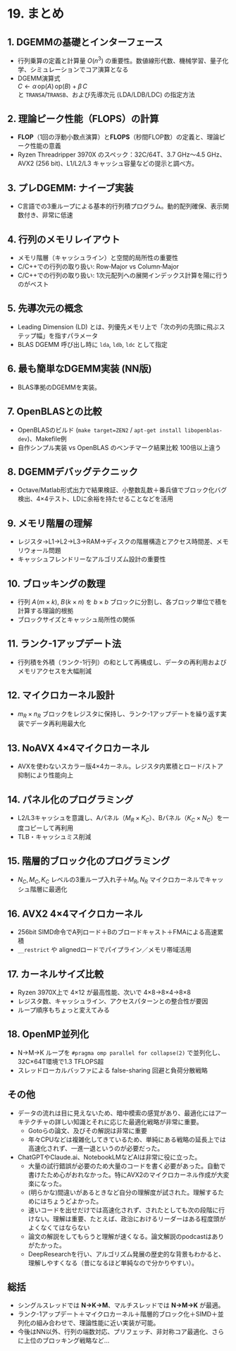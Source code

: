 # 19. まとめ

## 1. DGEMMの基礎とインターフェース  
- 行列乗算の定義と計算量 $`O(n^3)`$ の重要性。数値線形代数、機械学習、量子化学、シミュレーションでコア演算となる 
- DGEMM演算式  
  $`C \gets \alpha\,\mathrm{op}(A)\,\mathrm{op}(B) + \beta\,C`$  
  と `TRANSA`/`TRANSB`、および先導次元 (LDA/LDB/LDC) の指定方法 

## 2. 理論ピーク性能（FLOPS）の計算  
- **FLOP**（1回の浮動小数点演算）と**FLOPS**（秒間FLOP数）の定義と、理論ピーク性能の意義 
- Ryzen Threadripper 3970X のスペック：32C/64T、3.7 GHz～4.5 GHz、AVX2 (256 bit)、L1/L2/L3 キャッシュ容量などの提示と調べ方。

## 3. プレDGEMM: ナイーブ実装  
- C言語での3重ループによる基本的行列積プログラム。動的配列確保、表示関数付き、非常に低速

## 4. 行列のメモリレイアウト  
- メモリ階層（キャッシュライン）と空間的局所性の重要性  
- C/C++での行列の取り扱い: Row‐Major vs Column‐Major
- C/C++での行列の取り扱い: 1次元配列への展開インデックス計算を陽に行うのがベスト

## 5. 先導次元の概念  
- Leading Dimension (LD) とは、列優先メモリ上で「次の列の先頭に飛ぶステップ幅」を指すパラメータ 
- BLAS DGEMM 呼び出し時に `lda`, `ldb`, `ldc` として指定  

## 6. 最も簡単なDGEMM実装 (NN版)  
- BLAS準拠のDGEMMを実装。

## 7. OpenBLASとの比較  
- OpenBLASのビルド (`make target=ZEN2` / `apt-get install libopenblas-dev`)、Makefile例  
- 自作シンプル実装 vs OpenBLAS のベンチマーク結果比較 100倍以上違う

## 8. DGEMMデバッグテクニック  
- Octave/Matlab形式出力で結果検証、小整数乱数＋番兵値でブロック化バグ検出、4×4テスト、LDに余裕を持たせることなどを活用 

## 9. メモリ階層の理解  
- レジスタ→L1→L2→L3→RAM→ディスクの階層構造とアクセス時間差、メモリウォール問題  
- キャッシュフレンドリーなアルゴリズム設計の重要性 

## 10. ブロッキングの数理  
- 行列 $`A\!(m{\times}k)`$, $`B\!(k{\times}n)`$ を $`b{\times}b`$ ブロックに分割し、各ブロック単位で積を計算する理論的根拠  
- ブロックサイズとキャッシュ局所性の関係

## 11. ランク-1アップデート法  
- 行列積を外積（ランク-1行列）の和として再構成し、データの再利用およびメモリアクセスを大幅削減

## 12. マイクロカーネル設計  
- $`m_R{\times}n_R`$ ブロックをレジスタに保持し、ランク-1アップデートを繰り返す実装でデータ再利用最大化 

## 13. NoAVX 4×4マイクロカーネル  
- AVXを使わないスカラー版4×4カーネル。レジスタ内累積とロード/ストア抑制により性能向上
  
## 14. パネル化のプログラミング
- L2/L3キャッシュを意識し、Aパネル（$`M_R{\times}K_C`$）、Bパネル（$`K_C{\times}N_C`$）を一度コピーして再利用  
- TLB・キャッシュミス削減
  
## 15. 階層的ブロック化のプログラミング  
- $`N_C, M_C, K_C`$ レベルの3重ループ入れ子＋$`M_R, N_R`$ マイクロカーネルでキャッシュ階層に最適化 

## 16. AVX2 4×4マイクロカーネル  
- 256bit SIMD命令でA列ロード＋Bのブロードキャスト＋FMAによる高速累積  
- `__restrict` や alignedロードでパイプライン／メモリ帯域活用

## 17. カーネルサイズ比較  
- Ryzen 3970X上で 4×12 が最高性能、次いで 4×8→8×4→8×8
- レジスタ数、キャッシュライン、アクセスパターンとの整合性が要因
- ループ順序もちょっと変えてみる
  
## 18. OpenMP並列化  
- N→M→K ループを `#pragma omp parallel for collapse(2)` で並列化し、32C×64T環境で1.3 TFLOPS超  
- スレッドローカルバッファによる false-sharing 回避と負荷分散戦略

## その他
 * データの流れは目に見えないため、暗中模索の感覚があり、最適化にはアーキテクチャの詳しい知識とそれに応じた最適化戦略が非常に重要。
   - Gotoらの論文、及びその解説は非常に重要
   - 年々CPUなどは複雑化してきているため、単純にある戦略の延長上では高速化されず、一進一退というのが必要だった。
 * ChatGPTやClaude.ai、NotebookLMなどAIは非常に役に立った。
   - 大量の試行錯誤が必要のため大量のコードを書く必要があった。自動で書けたため心がおれなかった。特にAVX2のマイクロカーネル作成が大変楽になった。
   - (明らかな)間違いがあるときなど自分の理解度が試された。理解するためにはちょうどよかった。
   - 速いコードを出せだけでは高速化されず、されたとしても次の段階に行けない。理解は重要、たとえば、政治におけるリーダーはある程度頭がよくなくてはならない
   - 論文の解説をしてもらうと理解が速くなる。論文解説のpodcastはありがたかった。
   - DeepResearchを行い、アルゴリズム発展の歴史的な背景もわかると、理解しやすくなる（昔になるほど単純なので分かりやすい）。

## 総括
- シングルスレッドでは **N→K→M**、マルチスレッドでは **N→M→K** が最適。  
- ランク-1アップデート＋マイクロカーネル＋階層的ブロック化＋SIMD＋並列化の組み合わせで、理論性能に近い実装が可能。  
- 今後はNN以外、行列の端数対応、プリフェッチ、非対称コア最適化、さらに上位のブロッキング戦略など...
